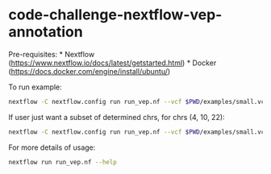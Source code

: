 # code-challenge-nextflow-vep-annotation

Pre-requisites:
    * Nextflow (https://www.nextflow.io/docs/latest/getstarted.html)
    * Docker (https://docs.docker.com/engine/install/ubuntu/)

To run example:

```sh
nextflow -C nextflow.config run run_vep.nf --vcf $PWD/examples/small.vcf.gz
```

If user just want a subset of determined chrs, for chrs (4, 10, 22):

```sh
nextflow -C nextflow.config run run_vep.nf --vcf $PWD/examples/small.vcf.gz --chros 10,22,4
```

For more details of usage:

```sh
nextflow run run_vep.nf --help
```